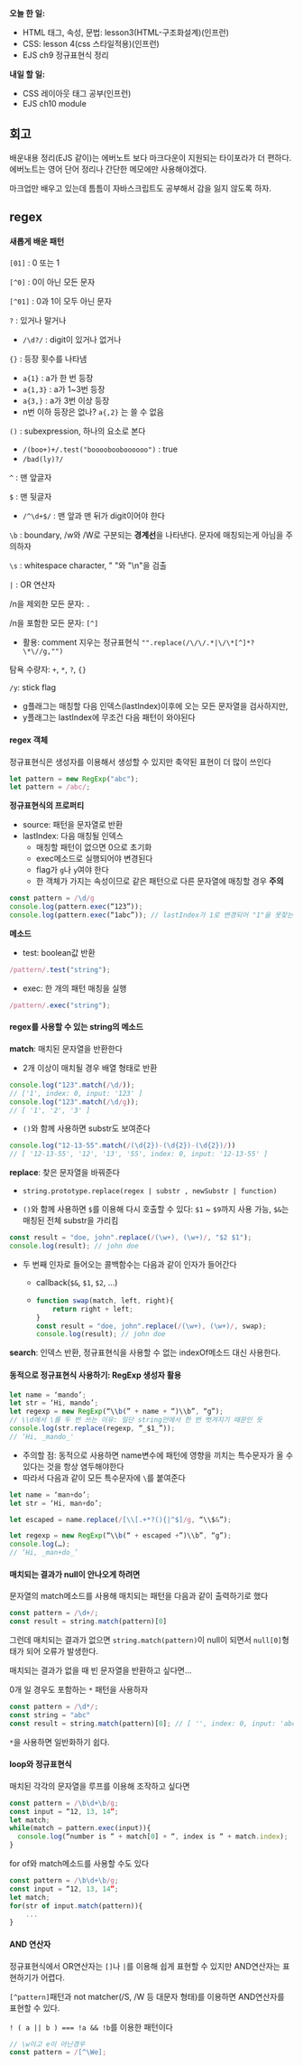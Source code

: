 **오늘 한 일:**

* HTML 태그, 속성, 문법: lesson3(HTML-구조화설계)(인프런)
* CSS: lesson 4(css 스타일적용)(인프런)
* EJS ch9 정규표현식 정리



**내일 할 일:**

* CSS 레이아웃 태그 공부(인프런)
* EJS ch10 module



## 회고

배운내용 정리(EJS 같이)는 에버노트 보다 마크다운이 지원되는 타이포라가 더 편하다. 에버노트는 영어 단어 정리나 간단한 메모에만 사용해야겠다.

마크업만 배우고 있는데 틈틈이 자바스크립트도 공부해서 감을 잃지 않도록 하자. 



## regex

#### 새롭게 배운 패턴

`[01]` : 0 또는 1

`[^0]` : 0이 아닌 모든 문자

`[^01]` : 0과 1이 모두 아닌 문자

`?` : 있거나 말거나

* `/\d?/` : digit이 있거나 없거나

`{}` : 등장 횟수를 나타냄

* `a{1}` : a가 한 번 등장
* `a{1,3}` : a가 1~3번 등장
* `a{3,}` : a가 3번 이상 등장
* n번 이하 등장은 없나? `a{,2}` 는 쓸 수 없음

`()` : subexpression, 하나의 요소로 본다

* `/(boo+)+/.test("boooobooboooooo")` : true
* `/bad(ly)?/`

`^` : 맨 앞글자

`$` : 맨 뒷글자

* `/^\d+$/` : 맨 앞과 맨 뒤가 digit이어야 한다

`\b` : boundary, /w와 /W로 구분되는 **경계선**을 나타낸다. 문자에 매칭되는게 아님을 주의하자

`\s` : whitespace character, " "와 "\n"을 검출

`|` : OR 연산자



/n을 제외한 모든 문자: `.`

/n을 포함한 모든 문자: `[^]`

* 활용: comment 지우는 정규표현식 `"".replace(/\/\/.*|\/\*[^]*?\*\//g,"")`



탐욕 수량자: `+`, `*`, `?`, `{}`



`/y`: stick flag

* g플래그는 매칭할 다음 인덱스(lastIndex)이후에 오는 모든 문자열을 검사하지만,
* y플래그는 lastIndex에 무조건 다음 패턴이 와야된다





#### regex 객체

정규표현식은 생성자를 이용해서 생성할 수 있지만 축약된 표현이 더 많이 쓰인다

```javascript
let pattern = new RegExp("abc");
let pattern = /abc/;
```



**정규표현식의 프로퍼티**

* source: 패턴을 문자열로 반환
* lastIndex: 다음 매칭될 인덱스
  * 매칭할 패턴이 없으면 0으로 초기화
  * exec메소드로 실행되어야 변경된다
  * flag가 `g`나 `y`여야 한다
  * 한 객체가 가지는 속성이므로 같은 패턴으로 다른 문자열에 매칭할 경우 **주의**

```javascript
const pattern = /\d/g
console.log(pattern.exec(“123”));
console.log(pattern.exec(“1abc”)); // lastIndex가 1로 변경되어 "1"을 못찾는다
```



**메소드**

* test: boolean값 반환

```javascript
/pattern/.test("string");
```

* exec: 한 개의 패턴 매칭을 실행

```javascript
/pattern/.exec("string");
```





#### regex를 사용할 수 있는 string의 메소드

**match**: 매치된 문자열을 반환한다

* 2개 이상이 매치될 경우 배열 형태로 반환

```javascript
console.log("123".match(/\d/));
// ['1', index: 0, input: '123' ]
console.log("123".match(/\d/g));
// [ '1', '2', '3' ]
```

* `()`와 함께 사용하면 substr도 보여준다

```javascript
console.log("12-13-55".match(/(\d{2})-(\d{2})-(\d{2})/))
// [ '12-13-55', '12', '13', '55', index: 0, input: '12-13-55' ]
```





**replace**: 찾은 문자열을 바꿔준다

* `string.prototype.replace(regex | substr , newSubstr | function)`


* `()`와 함께 사용하면 `$`를 이용해 다시 호출할 수 있다: `$1` ~ `$9`까지 사용 가능, `$&`는 매칭된 전체 substr을 가리킴

```javascript
const result = "doe, john".replace(/(\w+), (\w+)/, "$2 $1");
console.log(result); // john doe
```

* 두 번째 인자로 들어오는 콜백함수는 다음과 같이 인자가 들어간다

  * callback(`$&`, `$1`, `$2`, ...)

  * ```javascript
    function swap(match, left, right){
        return right + left;
    }
    const result = "doe, john".replace(/(\w+), (\w+)/, swap);
    console.log(result); // john doe
    ```



**search**: 인덱스 반환, 정규표현식을 사용할 수 없는 indexOf메소드 대신 사용한다.





#### 동적으로 정규표현식 사용하기: RegExp 생성자 활용

```javascript
let name = ‘mando’;
let str = ‘Hi, mando’;
let regexp = new RegExp(“\\b(” + name + “)\\b”, “g”);
// \\d에서 \를 두 번 쓰는 이유: 일단 string안에서 한 번 벗겨지기 때문인 듯
console.log(str.replace(regexp, “_$1_”));
// ‘Hi, _mando_'
```

* 주의할 점: 동적으로 사용하면 name변수에 패턴에 영향을 끼치는 특수문자가 올 수 있다는 것을 항상 염두해야한다
* 따라서 다음과 같이 모든 특수문자에 `\`를 붙여준다

```javascript
let name = ‘man+do’;
let str = ‘Hi, man+do’;

let escaped = name.replace(/[\\[.+*?(){|^$]/g, “\\$&”);

let regexp = new RegExp(“\\b(“ + escaped +”)\\b”, “g”);
console.log(…);
// ‘Hi, _man+do_’
```





#### 매치되는 결과가 null이 안나오게 하려면

문자열의 match메소드를 사용해 매치되는 패턴을 다음과 같이 출력하기로 했다

```javascript
const pattern = /\d+/;
const result = string.match(pattern)[0]
```

그런데 매치되는 결과가 없으면 `string.match(pattern)`이 null이 되면서 `null[0]`형태가 되어 오류가 발생한다.

매치되는 결과가 없을 때 빈 문자열을 반환하고 싶다면...

0개 일 경우도 포함하는 `*` 패턴을 사용하자

```javascript
const pattern = /\d*/;
const string = "abc"
const result = string.match(pattern)[0]; // [ '', index: 0, input: 'abc' ][0]
```

`*`을 사용하면 일반화하기 쉽다.



#### loop와 정규표현식

매치된 각각의 문자열을 루프를 이용해 조작하고 싶다면

```javascript
const pattern = /\b\d+\b/g;
const input = “12, 13, 14”;
let match;
while(match = pattern.exec(input)){
  console.log(“number is “ + match[0] + “, index is “ + match.index);
}
```

for of와 match메소드를 사용할 수도 있다

```javascript
const pattern = /\b\d+\b/g;
const input = “12, 13, 14”;
let match;
for(str of input.match(pattern)){
    ...
}
```





#### AND 연산자

정규표현식에서 OR연산자는 `[]`나 `|`를 이용해 쉽게 표현할 수 있지만 AND연산자는 표현하기가 어렵다.

`[^pattern]`패턴과 not matcher(/S, /W 등 대문자 형태)를 이용하면 AND연산자를 표현할 수 있다.

`! ( a || b ) === !a && !b`를 이용한 패턴이다

```javascript
// \w이고 e이 아닌경우
const pattern = /[^\We];
```